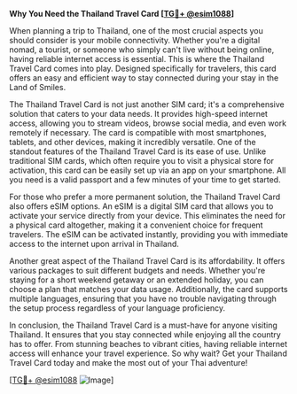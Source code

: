 **Why You Need the Thailand Travel Card [[TG💪+ @esim1088](https://t.me/s/esim1088)]**

When planning a trip to Thailand, one of the most crucial aspects you should consider is your mobile connectivity. Whether you're a digital nomad, a tourist, or someone who simply can't live without being online, having reliable internet access is essential. This is where the Thailand Travel Card comes into play. Designed specifically for travelers, this card offers an easy and efficient way to stay connected during your stay in the Land of Smiles.

The Thailand Travel Card is not just another SIM card; it's a comprehensive solution that caters to your data needs. It provides high-speed internet access, allowing you to stream videos, browse social media, and even work remotely if necessary. The card is compatible with most smartphones, tablets, and other devices, making it incredibly versatile. One of the standout features of the Thailand Travel Card is its ease of use. Unlike traditional SIM cards, which often require you to visit a physical store for activation, this card can be easily set up via an app on your smartphone. All you need is a valid passport and a few minutes of your time to get started.

For those who prefer a more permanent solution, the Thailand Travel Card also offers eSIM options. An eSIM is a digital SIM card that allows you to activate your service directly from your device. This eliminates the need for a physical card altogether, making it a convenient choice for frequent travelers. The eSIM can be activated instantly, providing you with immediate access to the internet upon arrival in Thailand.

Another great aspect of the Thailand Travel Card is its affordability. It offers various packages to suit different budgets and needs. Whether you're staying for a short weekend getaway or an extended holiday, you can choose a plan that matches your data usage. Additionally, the card supports multiple languages, ensuring that you have no trouble navigating through the setup process regardless of your language proficiency.

In conclusion, the Thailand Travel Card is a must-have for anyone visiting Thailand. It ensures that you stay connected while enjoying all the country has to offer. From stunning beaches to vibrant cities, having reliable internet access will enhance your travel experience. So why wait? Get your Thailand Travel Card today and make the most out of your Thai adventure! 

[[TG💪+ @esim1088](https://t.me/s/esim1088) ![Image](https://i.postimg.cc/Y0z9fWf4/image.png)]